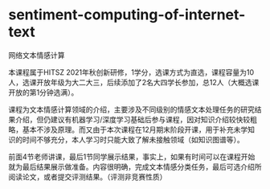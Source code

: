 # sentiment-computing-of-internet-text

网络文本情感计算

本课程属于HITSZ 2021年秋创新研修，1学分，选课方式为直选，课程容量为10人，选课开放年级为大二大三，后续添加了2名大四学长参加，总12人（大概选课开放的第1分钟选满）。

课程为文本情感计算领域的介绍，主要涉及不同级别的情感文本处理任务的研究结果介绍，但仍建议有机器学习/深度学习基础后参与课程，因对知识介绍较快较粗略，基本不涉及原理。而又由于本次课程在12月期末阶段开课，用于补充未学知识的时间不够充分，本人学习时只能大致了解未接触领域（如知识图谱等）。

前面4节老师讲课，最后1节同学展示结果，事实上，如果有时间可以在课程开始就为最后结果展示做准备。内容很明确，完成文本情感分类任务，最后可选介绍所阅读论文，或者提交评测结果。（评测非竞赛性质）
